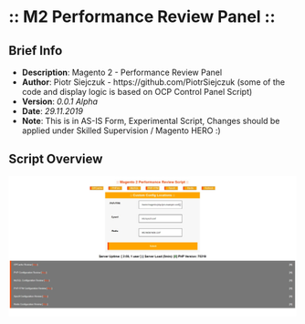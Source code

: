 # :: M2 Performance Review Panel ::
## Brief Info

<ul>
<li><b>Description</b>:    Magento 2 - Performance Review Panel</li>
<li><b>Author</b>:         Piotr Siejczuk - https://github.com/PiotrSiejczuk (some of the code and display logic is based on OCP Control Panel Script)</li>
<li><b>Version</b>:        <em>0.0.1 Alpha</em></li>
<li><b>Date</b>:           <em>29.11.2019</em></li>
<li><b>Note</b>:           This is in AS-IS Form, Experimental Script, Changes should be applied under Skilled Supervision / Magento HERO :)</li>
</ul>

## Script Overview

![Magento 2 - Performance Review Panel](M2PerformanceReview.png)
